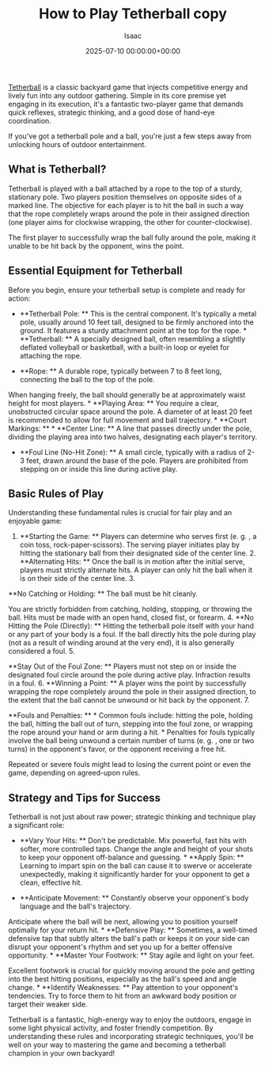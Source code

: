 ﻿---
title: How to Play Tetherball   copy
description: Tetherball is a classic backyard game that injects competitive energy and lively fun into any outdoor gathering. Simple in its core premise yet engaging in...
slug: /how-to-play-tetherball/
date: 2025-07-10 00:00:00+00:00
lastmod: 2025-07-10 00:00:00+03:00
author: Isaac
categories:
- Lawn Care
- Guides
tags:
- lawn-care
- tetherball
- master
---

[Tetherball](https://pestpolicy.com/how-to-play-tetherball/) is a classic backyard game that injects competitive energy and lively fun into any outdoor gathering. Simple in its core premise yet engaging in its execution, it's a fantastic two-player game that demands quick reflexes, strategic thinking, and a good dose of hand-eye coordination.

If you've got a tetherball pole and a ball, you're just a few steps away from unlocking hours of outdoor entertainment.

##  What is Tetherball?

Tetherball is played with a ball attached by a rope to the top of a sturdy, stationary pole. Two players position themselves on opposite sides of a marked line. The objective for each player is to hit the ball in such a way that the rope completely wraps around the pole in their assigned direction (one player aims for clockwise wrapping, the other for counter-clockwise).

The first player to successfully wrap the ball fully around the pole, making it unable to be hit back by the opponent, wins the point.

##  Essential Equipment for Tetherball

Before you begin, ensure your tetherball setup is complete and ready for action:

* **Tetherball Pole: ** This is the central component. It's typically a metal pole, usually around 10 feet tall, designed to be firmly anchored into the ground. It features a sturdy attachment point at the top for the rope. * **Tetherball: ** A specially designed ball, often resembling a slightly deflated volleyball or basketball, with a built-in loop or eyelet for attaching the rope.

* **Rope: ** A durable rope, typically between 7 to 8 feet long, connecting the ball to the top of the pole.

When hanging freely, the ball should generally be at approximately waist height for most players. * **Playing Area: ** You require a clear, unobstructed circular space around the pole. A diameter of at least 20 feet is recommended to allow for full movement and ball trajectory. * **Court Markings: ** * **Center Line: ** A line that passes directly under the pole, dividing the playing area into two halves, designating each player's territory.

* **Foul Line (No-Hit Zone): ** A small circle, typically with a radius of 2-3 feet, drawn around the base of the pole. Players are prohibited from stepping on or inside this line during active play.

##  Basic Rules of Play

Understanding these fundamental rules is crucial for fair play and an enjoyable game:

1. **Starting the Game: ** Players can determine who serves first (e. g. , a coin toss, rock-paper-scissors). The serving player initiates play by hitting the stationary ball from their designated side of the center line. 2. **Alternating Hits: ** Once the ball is in motion after the initial serve, players must strictly alternate hits. A player can only hit the ball when it is on their side of the center line. 3.

**No Catching or Holding: ** The ball must be hit cleanly.

You are strictly forbidden from catching, holding, stopping, or throwing the ball. Hits must be made with an open hand, closed fist, or forearm. 4. **No Hitting the Pole (Directly): ** Hitting the tetherball pole itself with your hand or any part of your body is a foul. If the ball directly hits the pole during play (not as a result of winding around at the very end), it is also generally considered a foul. 5.

**Stay Out of the Foul Zone: ** Players must not step on or inside the designated foul circle around the pole during active play. Infraction results in a foul. 6. **Winning a Point: ** A player wins the point by successfully wrapping the rope completely around the pole in their assigned direction, to the extent that the ball cannot be unwound or hit back by the opponent. 7.

**Fouls and Penalties: ** * Common fouls include: hitting the pole, holding the ball, hitting the ball out of turn, stepping into the foul zone, or wrapping the rope around your hand or arm during a hit. * Penalties for fouls typically involve the ball being unwound a certain number of turns (e. g. , one or two turns) in the opponent's favor, or the opponent receiving a free hit.

Repeated or severe fouls might lead to losing the current point or even the game, depending on agreed-upon rules.

##  Strategy and Tips for Success

Tetherball is not just about raw power; strategic thinking and technique play a significant role:

* **Vary Your Hits: ** Don't be predictable. Mix powerful, fast hits with softer, more controlled taps. Change the angle and height of your shots to keep your opponent off-balance and guessing. * **Apply Spin: ** Learning to impart spin on the ball can cause it to swerve or accelerate unexpectedly, making it significantly harder for your opponent to get a clean, effective hit.

* **Anticipate Movement: ** Constantly observe your opponent's body language and the ball's trajectory.

Anticipate where the ball will be next, allowing you to position yourself optimally for your return hit. * **Defensive Play: ** Sometimes, a well-timed defensive tap that subtly alters the ball's path or keeps it on your side can disrupt your opponent's rhythm and set you up for a better offensive opportunity. * **Master Your Footwork: ** Stay agile and light on your feet.

Excellent footwork is crucial for quickly moving around the pole and getting into the best hitting positions, especially as the ball's speed and angle change. * **Identify Weaknesses: ** Pay attention to your opponent's tendencies. Try to force them to hit from an awkward body position or target their weaker side.

Tetherball is a fantastic, high-energy way to enjoy the outdoors, engage in some light physical activity, and foster friendly competition. By understanding these rules and incorporating strategic techniques, you'll be well on your way to mastering the game and becoming a tetherball champion in your own backyard!

